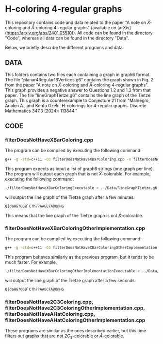 # H-coloring 4-regular graphs

This repository contains code and data related to the paper "A note on $\bar{X}$-coloring and $\hat{A}$-coloring 4-regular graphs" (available on [arXiv] (https://arxiv.org/abs/2401.05510)). All code can be found in the directory "Code", whereas all data can be found in the directory "Data".

Below, we briefly describe the different programs and data.

## DATA
This folders contains two files each containing a graph in graph6 format. The file "planar4Regular18Vertices.g6" contains the graph shown in Fig. 2 from the paper "A note on $\bar{X}$-coloring and $\hat{A}$-coloring 4-regular graphs". This graph provides a negative answer to Questions 1.2 and 1.3 from that paper. The file "lineGraphTietze.g6" contains the line graph of the Tietze graph. This graph is a counterexample to Conjecture 21 from "Malnegro, Analen A., and Kenta Ozeki. H-colorings for 4-regular graphs. Discrete Mathematics 347.3 (2024): 113844."

## CODE

### filterDoesNotHaveXBarColoring.cpp

The program can be compiled by executing the following command:
```bash
g++ -g -std=c++11 -O3 filterDoesNotHaveXBarColoring.cpp -o filterDoesNotHaveXBarColoringExecutable
```

This program expects as input a list of graph6 strings (one graph per line). The program will output each graph that is not $\bar{X}$-colorable.
For example, executing the following command:

```bash
./filterDoesNotHaveXBarColoringExecutable < ../Data/lineGraphTietze.g6 
```
 will output the line graph of the Tietze graph after a few minutes:

```bash
Q{daHG?CGB`C?h??AAGCFA@O@HG
```

This means that the line graph of the Tietze graph is not $\bar{X}$-colorable.

### filterDoesNotHaveXBarColoringOtherImplementation.cpp

The program can be compiled by executing the following command:
```bash
g++ -g -std=c++11 -O3 filterDoesNotHaveXBarColoringOtherImplementation.cpp -o filterDoesNotHaveXBarColoringOtherImplementationExecutable
```

This program behaves similarly as the previous program, but it tends to be much faster. For example,

```bash
./filterDoesNotHaveXBarColoringOtherImplementationExecutable < ../Data/lineGraphTietze.g6
```
 will output the line graph of the Tietze graph after a few seconds:

```bash
Q{daHG?CGB`C?h??AAGCFA@O@HG
```

### filterDoesNotHave2C3Coloring.cpp, filterDoesNotHave2C3ColoringOtherImplementation.cpp, filterDoesNotHaveAHatColoring.cpp, filterDoesNotHaveAHatColoringOtherImplementation.cpp

These programs are similar as the ones described earlier, but this time filters out graphs that are not $2C_3$-colorable or $\hat{A}$-colorable.
